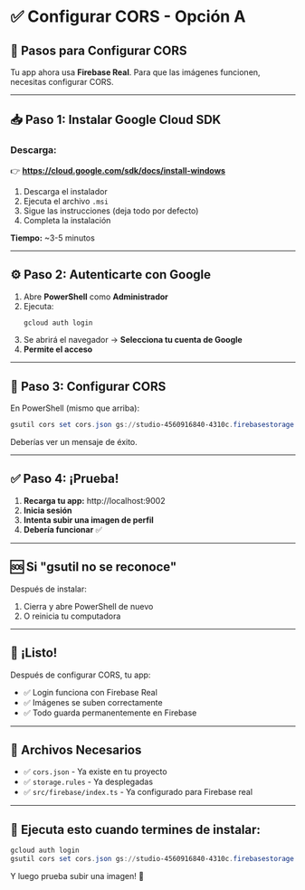 # ✅ Configurar CORS - Opción A

## 🎯 Pasos para Configurar CORS

Tu app ahora usa **Firebase Real**. Para que las imágenes funcionen, necesitas configurar CORS.

---

## 📥 Paso 1: Instalar Google Cloud SDK

### Descarga:
👉 **https://cloud.google.com/sdk/docs/install-windows**

1. Descarga el instalador
2. Ejecuta el archivo `.msi`
3. Sigue las instrucciones (deja todo por defecto)
4. Completa la instalación

**Tiempo:** ~3-5 minutos

---

## ⚙️ Paso 2: Autenticarte con Google

1. Abre **PowerShell** como **Administrador**
2. Ejecuta:
   ```powershell
   gcloud auth login
   ```
3. Se abrirá el navegador → **Selecciona tu cuenta de Google**
4. **Permite el acceso**

---

## 🎯 Paso 3: Configurar CORS

En PowerShell (mismo que arriba):
```powershell
gsutil cors set cors.json gs://studio-4560916840-4310c.firebasestorage.app
```

Deberías ver un mensaje de éxito.

---

## ✅ Paso 4: ¡Prueba!

1. **Recarga tu app:** http://localhost:9002
2. **Inicia sesión**
3. **Intenta subir una imagen de perfil**
4. **Debería funcionar** ✅

---

## 🆘 Si "gsutil no se reconoce"

Después de instalar:
1. Cierra y abre PowerShell de nuevo
2. O reinicia tu computadora

---

## 🎉 ¡Listo!

Después de configurar CORS, tu app:
- ✅ Login funciona con Firebase Real
- ✅ Imágenes se suben correctamente
- ✅ Todo guarda permanentemente en Firebase

---

## 📝 Archivos Necesarios

- ✅ `cors.json` - Ya existe en tu proyecto
- ✅ `storage.rules` - Ya desplegadas
- ✅ `src/firebase/index.ts` - Ya configurado para Firebase real

---

## 🚀 Ejecuta esto cuando termines de instalar:

```powershell
gcloud auth login
gsutil cors set cors.json gs://studio-4560916840-4310c.firebasestorage.app
```

Y luego prueba subir una imagen! 🎉


